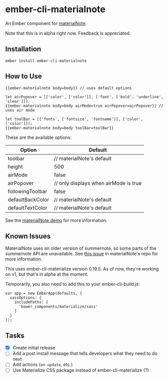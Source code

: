 # ember-cli-materialnote

An Ember component for [materialNote](https://github.com/Cerealkillerway/materialNote).

Note that this is in alpha right now. Feedback is appreciated.

## Installation

`ember install ember-cli-materialnote`

## How to Use

```
{{ember-materialnote body=body}} // uses default options

let airPopover = [['color', ['color']], ['font', ['bold', 'underline', 'clear']]];
{{ember-materialnote body=body airMode=true airPopover=airPopover}} // uses air mode

let toolBar = [['fonts', ['fontsize', 'fontname']], ['color', ['color']]];
{{ember-materialnote body=body toolBar=toolBar}}
```

These are the available options:

| Option | Default |
| --- | --- |
| toolbar | // materialNote's default |
| height | 500 |
| airMode | false |
| airPopover | // only displays when airMode is true |
| followingToolbar | false |
| defaultBackColor | // materialNote's default |
| defaultTextColor | // materialNote's default |

See the [materialNote demo](http://www.web-forge.info/projects/materialNote) for more information.

## Known Issues

MaterialNote uses an older version of summernote, so some parts of the summernote API are unavailable. See [this issue](https://github.com/Cerealkillerway/materialNote/issues/8) in materialNote's repo for more information.

This uses ember-cli-materialize version 0.19.5. As of now, they're working on v1, but that's in alpha at the moment.

Temporarily, you also need to add this to your ember-cli-build.js:

    var app = new EmberApp(defaults, {
      sassOptions: {
        includePaths: [
          'bower_components/materialize/sass'
        ]
      }
    });

## Tasks

- [x] Create initial release
- [ ] Add a post install message that tells developers what they need to do next
- [ ] Add actions (`on-update`, etc.)
- [ ] Use Materialize CSS package instead of ember-cli-materialize (?)

